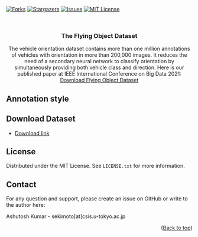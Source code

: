 <div id="top"></div>

[![Forks][forks-shield]][forks-url]
[![Stargazers][stars-shield]][stars-url]
[![Issues][issues-shield]][issues-url]
[![MIT License][license-shield]][license-url]


<br />
<div align="center">
  <h3 align="center">The Flying Object Dataset</h3>

  <p align="center">
    The vehicle orientation dataset contains more than one million annotations of vehicles with orientation in more than 200,000 images. It reduces the need of a secondary neural network to classify orientation by simultaneously providing both vehicle class and direction. Here is our published paper at IEEE International Conference on Big Data 2021:
    <br />
    <a href="#dataset">Download Flying Object Dataset</a>
  </p>
</div>


## Annotation style

## Download Dataset

- [Download link]()

<!-- LICENSE -->
## License

Distributed under the MIT License. See `LICENSE.txt` for more information.

<!-- CONTACT -->
## Contact

For any question and support, please create an issue on GitHub or write to the author here:

Ashutosh Kumar  - sekimoto[at]csis.u-tokyo.ac.jp


<p align="right">(<a href="#top">Back to top</a>)</p>

<!-- ACKNOWLEDGMENTS -->
<!-- MARKDOWN LINKS & IMAGES -->
<!-- https://www.markdownguide.org/basic-syntax/#reference-style-links -->
[contributors-shield]: https://img.shields.io/github/contributors/sekilab/FlyingObjectDataset
[contributors-url]: https://github.com/sekilab/FlyingObjectDataset/graphs/contributors
[forks-shield]: https://img.shields.io/github/forks/sekilab/FlyingObjectDataset
[forks-url]: https://github.com/sekilab/FlyingObjectDataset/network/members
[stars-shield]: https://img.shields.io/github/stars/sekilab/FlyingObjectDataset
[stars-url]: https://github.com/sekilab/FlyingObjectDataset/stargazers
[issues-shield]: https://img.shields.io/github/issues/sekilab/FlyingObjectDataset
[issues-url]: https://github.com/sekilab/FlyingObjectDataset/issues
[license-shield]: https://img.shields.io/github/license/sekilab/FlyingObjectDataset
[license-url]: https://github.com/sekilab/FlyingObjectDataset/blob/main/LICENSE
[modified-shield]: https://img.shields.io/github/last-commit/sekilab/FlyingObjectDataset/main
[paper-url]: https://github.com/sekilab/FlyingObjectDataset/commits/main
[product-screenshot]: media/sample_annotations.png
